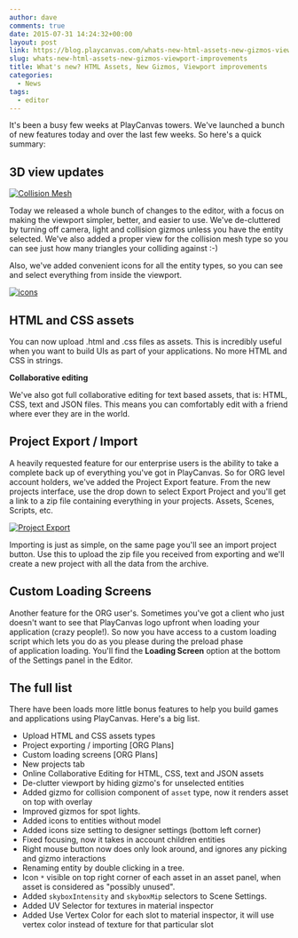 ```yaml
---
author: dave
comments: true
date: 2015-07-31 14:24:32+00:00
layout: post
link: https://blog.playcanvas.com/whats-new-html-assets-new-gizmos-viewport-improvements/
slug: whats-new-html-assets-new-gizmos-viewport-improvements
title: What's new? HTML Assets, New Gizmos, Viewport improvements
categories:
  - News
tags:
  - editor
---
```


It's been a busy few weeks at PlayCanvas towers. We've launched a bunch of new features today and over the last few weeks. So here's a quick summary:

## 3D view updates

[![Collision Mesh](/img/doom-collision.jpg)](/img/doom-collision.jpg)

Today we released a whole bunch of changes to the editor, with a focus on making the viewport simpler, better, and easier to use. We've de-cluttered by turning off camera, light and collision gizmos unless you have the entity selected. We've also added a proper view for the collision mesh type so you can see just how many triangles your colliding against :-)

Also, we've added convenient icons for all the entity types, so you can see and select everything from inside the viewport.

[![icons](/img/icons.jpg)](/img/icons.jpg)

## HTML and CSS assets

You can now upload .html and .css files as assets. This is incredibly useful when you want to build UIs as part of your applications. No more HTML and CSS in strings.

**Collaborative editing**

We've also got full collaborative editing for text based assets, that is: HTML, CSS, text and JSON files. This means you can comfortably edit with a friend where ever they are in the world.

## Project Export / Import

A heavily requested feature for our enterprise users is the ability to take a complete back up of everything you've got in PlayCanvas. So for ORG level account holders, we've added the Project Export feature. From the new projects interface, use the drop down to select Export Project and you'll get a link to a zip file containing everything in your projects. Assets, Scenes, Scripts, etc.

[![Project Export](/img/project-export.png)](/img/project-export.png)

Importing is just as simple, on the same page you'll see an import project button. Use this to upload the zip file you received from exporting and we'll create a new project with all the data from the archive.

## Custom Loading Screens

Another feature for the ORG user's. Sometimes you've got a client who just doesn't want to see that PlayCanvas logo upfront when loading your application (crazy people!). So now you have access to a custom loading script which lets you do as you please during the preload phase of application loading. You'll find the **Loading Screen** option at the bottom of the Settings panel in the Editor.

## The full list

There have been loads more little bonus features to help you build games and applications using PlayCanvas. Here's a big list.

- Upload HTML and CSS assets types
- Project exporting / importing [ORG Plans]
- Custom loading screens [ORG Plans]
- New projects tab
- Online Collaborative Editing for HTML, CSS, text and JSON assets
- De-clutter viewport by hiding gizmo's for unselected entities
- Added gizmo for collision component of `asset` type, now it renders asset on top with overlay
- Improved gizmos for spot lights.
- Added icons to entities without model
- Added icons size setting to designer settings (bottom left corner)
- Fixed focusing, now it takes in account children entities
- Right mouse button now does only look around, and ignores any picking and gizmo interactions
- Renaming entity by double clicking in a tree.
- Icon `*` visible on top right corner of each asset in an asset panel, when asset is considered as "possibly unused".
- Added `skyboxIntensity` and `skyboxMip` selectors to Scene Settings.
- Added UV Selector for textures in material inspector
- Added Use Vertex Color for each slot to material inspector, it will use vertex color instead of texture for that particular slot
